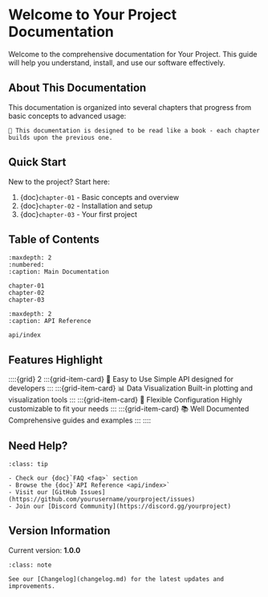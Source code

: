 # Welcome to Your Project Documentation

Welcome to the comprehensive documentation for Your Project. This guide will help you understand, install, and use our software effectively.

## About This Documentation

This documentation is organized into several chapters that progress from basic concepts to advanced usage:

```{note}
📖 This documentation is designed to be read like a book - each chapter builds upon the previous one.
```

## Quick Start

New to the project? Start here:

1. {doc}`chapter-01` - Basic concepts and overview
2. {doc}`chapter-02` - Installation and setup
3. {doc}`chapter-03` - Your first project

## Table of Contents

```{toctree}
:maxdepth: 2
:numbered:
:caption: Main Documentation

chapter-01
chapter-02
chapter-03
```

```{toctree}
:maxdepth: 2
:caption: API Reference

api/index
```

## Features Highlight

::::{grid} 2
:::{grid-item-card} 🚀 Easy to Use
Simple API designed for developers
:::
:::{grid-item-card} 📊 Data Visualization
Built-in plotting and visualization tools
:::
:::{grid-item-card} 🔧 Flexible Configuration
Highly customizable to fit your needs
:::
:::{grid-item-card} 📚 Well Documented
Comprehensive guides and examples
:::
::::

## Need Help?

```{admonition} Getting Support
:class: tip

- Check our {doc}`FAQ <faq>` section
- Browse the {doc}`API Reference <api/index>`
- Visit our [GitHub Issues](https://github.com/yourusername/yourproject/issues)
- Join our [Discord Community](https://discord.gg/yourproject)
```

## Version Information

Current version: **1.0.0**

```{admonition} What's New
:class: note

See our [Changelog](changelog.md) for the latest updates and improvements.
```
